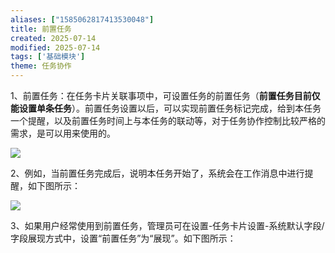 ```yaml
---
aliases: ["1585062817413530048"]
title: 前置任务
created: 2025-07-14
modified: 2025-07-14
tags: ['基础模块']
theme: 任务协作
---
```


1、前置任务：在任务卡片关联事项中，可设置任务的前置任务（**前置任务目前仅能设置单条任务**）。前置任务设置以后，可以实现前置任务标记完成，给到本任务一个提醒，以及前置任务时间上与本任务的联动等，对于任务协作控制比较严格的需求，是可以用来使用的。

![](https://myhelpdoc.oss-cn-heyuan.aliyuncs.com/mdimages/0b59d15f4b4737cf4d822d3f374144fe.jpg)

2、例如，当前置任务完成后，说明本任务开始了，系统会在工作消息中进行提醒，如下图所示：

![](https://myhelpdoc.oss-cn-heyuan.aliyuncs.com/mdimages/24d8728b8b468419c1d8f54cc66ac02e.jpg)

3、如果用户经常使用到前置任务，管理员可在设置-任务卡片设置-系统默认字段/字段展现方式中，设置“前置任务”为“展现”。如下图所示：


